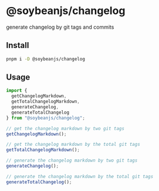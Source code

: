 # @soybeanjs/changelog

generate changelog by git tags and commits

## Install

```bash
pnpm i -D @soybeanjs/changelog
```

## Usage

```ts
import { 
  getChangelogMarkdown,
  getTotalChangelogMarkdown,
  generateChangelog,
  generateTotalChangelog
} from "@soybeanjs/changelog";

// get the changelog markdown by two git tags
getChangelogMarkdown();

// get the changelog markdown by the total git tags
getTotalChangelogMarkdown();

// generate the changelog markdown by two git tags
generateChangelog();

// generate the changelog markdown by the total git tags
generateTotalChangelog();
```
